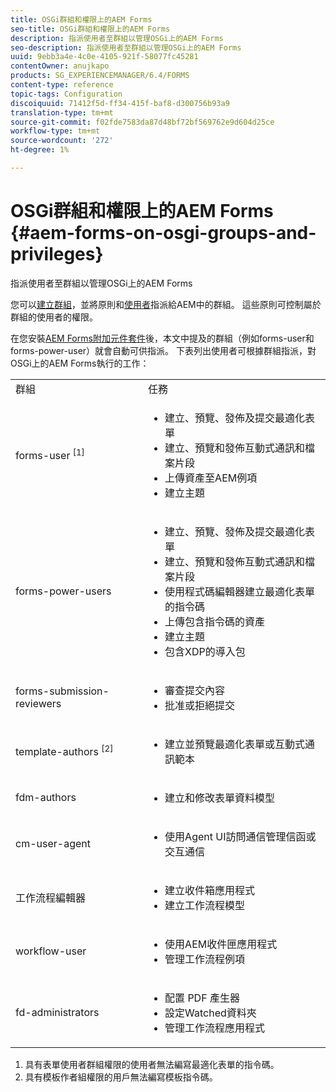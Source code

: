 ```yaml
---
title: OSGi群組和權限上的AEM Forms
seo-title: OSGi群組和權限上的AEM Forms
description: 指派使用者至群組以管理OSGi上的AEM Forms
seo-description: 指派使用者至群組以管理OSGi上的AEM Forms
uuid: 9ebb3a4e-4c0e-4105-921f-58077fc45281
contentOwner: anujkapo
products: SG_EXPERIENCEMANAGER/6.4/FORMS
content-type: reference
topic-tags: Configuration
discoiquuid: 71412f5d-ff34-415f-baf8-d300756b93a9
translation-type: tm+mt
source-git-commit: f02fde7583da87d48bf72bf569762e9d604d25ce
workflow-type: tm+mt
source-wordcount: '272'
ht-degree: 1%

---
```



# OSGi群組和權限上的AEM Forms {#aem-forms-on-osgi-groups-and-privileges}

指派使用者至群組以管理OSGi上的AEM Forms

您可以[建立群組](/help/sites-administering/user-group-ac-admin.md#group-administration)，並將原則和[使用者](/help/sites-administering/user-group-ac-admin.md#user-administration)指派給AEM中的群組。 這些原則可控制屬於群組的使用者的權限。

在您安裝[AEM Forms附加元件套件](/help/forms/using/installing-configuring-aem-forms-osgi.md)後，本文中提及的群組（例如forms-user和forms-power-user）就會自動可供指派。 下表列出使用者可根據群組指派，對OSGi上的AEM Forms執行的工作：

<table> 
 <tbody>
  <tr>
   <td>群組</td> 
   <td>任務</td> 
  </tr>
  <tr>
   <td>forms-user <sup>[1]</sup></td> 
   <td>
    <ul> 
     <li>建立、預覽、發佈及提交最適化表單</li> 
     <li>建立、預覽和發佈互動式通訊和檔案片段</li> 
     <li>上傳資產至AEM例項</li> 
     <li>建立主題</li> 
    </ul> </td> 
  </tr>
  <tr>
   <td>forms-power-users</td> 
   <td>
    <ul> 
     <li>建立、預覽、發佈及提交最適化表單</li> 
     <li>建立、預覽和發佈互動式通訊和檔案片段</li> 
     <li>使用程式碼編輯器建立最適化表單的指令碼</li> 
     <li>上傳包含指令碼的資產</li> 
     <li>建立主題</li> 
     <li>包含XDP的導入包</li> 
    </ul> </td> 
  </tr>
  <tr>
   <td>forms-submission-reviewers</td> 
   <td>
    <ul> 
     <li>審查提交內容</li> 
     <li>批准或拒絕提交</li> 
    </ul> </td> 
  </tr>
  <tr>
   <td>template-authors <sup>[2]</sup></td> 
   <td>
    <ul> 
     <li>建立並預覽最適化表單或互動式通訊範本</li> 
    </ul> </td> 
  </tr>
  <tr>
   <td><p>fdm-authors</p> </td> 
   <td>
    <ul> 
     <li>建立和修改表單資料模型</li> 
    </ul> </td> 
  </tr>
  <tr>
   <td>cm-user-agent</td> 
   <td>
    <ul> 
     <li>使用Agent UI訪問通信管理信函或交互通信</li> 
    </ul> </td> 
  </tr>
  <tr>
   <td><p>工作流程編輯器</p> </td> 
   <td>
    <ul> 
     <li>建立收件箱應用程式</li> 
     <li>建立工作流程模型</li> 
    </ul> </td> 
  </tr>
  <tr>
   <td>workflow-user</td> 
   <td>
    <ul> 
     <li>使用AEM收件匣應用程式</li> 
     <li>管理工作流程例項</li> 
    </ul> </td> 
  </tr>
  <tr>
   <td>fd-administrators</td> 
   <td>
    <ul> 
     <li>配置 PDF 產生器</li> 
     <li>設定Watched資料夾</li> 
     <li>管理工作流程應用程式</li> 
    </ul> </td> 
  </tr>
 </tbody>
</table>

1. 具有表單使用者群組權限的使用者無法編寫最適化表單的指令碼。
1. 具有模板作者組權限的用戶無法編寫模板指令碼。

